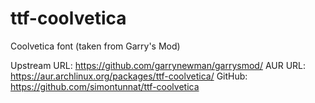 # ttf-coolvetica

Coolvetica font (taken from Garry's Mod)

Upstream URL: https://github.com/garrynewman/garrysmod/
AUR URL: https://aur.archlinux.org/packages/ttf-coolvetica/
GitHub: https://github.com/simontunnat/ttf-coolvetica
